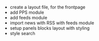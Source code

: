 
- create a layout file, for the frontpage
- add PPS module
- add feeds module
- import news with RSS with feeds module
- setup panels blocks layout with styling
- style search
